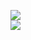 [![](https://img.shields.io/badge/Made%20With-Github%20Spray-lightgrey.svg?style=for-the-badge&logo=github)](https://github.com/Annihil/github-spray#3028)  
[![](https://i.imgur.com/2DrTn0Z.gif)](https://github.com/Annihil/github-spray)